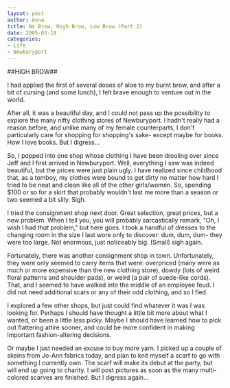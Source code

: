 ```yaml
--- 
layout: post
author: Anna
title: No Brow, High Brow, Low Brow (Part 2)
date: 2005-03-18
categories: 
- Life
- Newburyport
---
```


##HIGH BROW##

I had applied the first of several doses of aloe to my burnt brow, and after a
bit of cursing (and some lunch), I felt brave enough to venture out in the
world.

After all, it was a beautiful day, and I could not pass up the possibility to
explore the many nifty clothing stores of Newburyport. I hadn't really had a
reason before, and unlike many of my female counterparts, I don't particularly
care for shopping for shopping's sake- except maybe for books. How I love
books. But I digress…

So, I popped into one shop whose clothing I have been drooling over since Jeff
and I first arrived in Newburyport. Well, everything I saw was indeed
beautiful, but the prices were just plain ugly. I have realized since
childhood that, as a tomboy, my clothes were bound to get dirty no matter how
hard I tried to be neat and clean like all of the other girls/women. So,
spending \$100 or so for a skirt that probably wouldn't last me more than a
season or two seemed a bit silly. Sigh.

I tried the consignment shop next door. Great selection, great prices, but a
new problem. When I tell you, you will probably sarcastically remark, "Oh, I
wish I had _that_ problem," but here goes. I took a handful of dresses to the
changing room in the size I last wore only to discover: dum, dum, dum- they
were too large. Not enormous, just noticeably big. (Small) sigh again.

Fortunately, there was another consignment shop in town. Unfortunately, they
were only seemed to carry items that were: overpriced (many were as much or
more expensive than the new clothing store), dowdy (lots of weird floral
patterns and shoulder pads), or weird (a pair of suede-like cords). That, and
I seemed to have walked into the middle of an employee feud. I did not need
additional scars or any of their odd clothing, and so I fled.

I explored a few other shops, but just could find whatever it was I was
looking for. Perhaps I should have thought a little bit more about what I
wanted, or been a little less picky. Maybe I should have learned how to pick
out flattering attire sooner, and could be more confident in making important
fashion-altering decisions.

Or maybe I just needed an excuse to buy more yarn. I picked up a couple of
skeins from Jo-Ann fabrics today, and plan to knit myself a scarf to go with
something I currently own. The scarf will make its debut at the party, but
will end up going to charity. I will post pictures as soon as the many multi-
colored scarves are finished. But I digress again…

